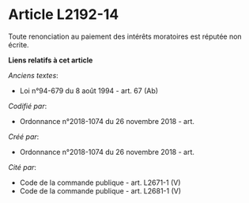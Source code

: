 # Article L2192-14

Toute renonciation au paiement des intérêts moratoires est réputée non écrite.

**Liens relatifs à cet article**

_Anciens textes_:

  - Loi n°94-679 du 8 août 1994 - art. 67 (Ab)

_Codifié par_:

  - Ordonnance n°2018-1074 du 26 novembre 2018 - art.

_Créé par_:

  - Ordonnance n°2018-1074 du 26 novembre 2018 - art.

_Cité par_:

  - Code de la commande publique - art. L2671-1 (V)
  - Code de la commande publique - art. L2681-1 (V)
